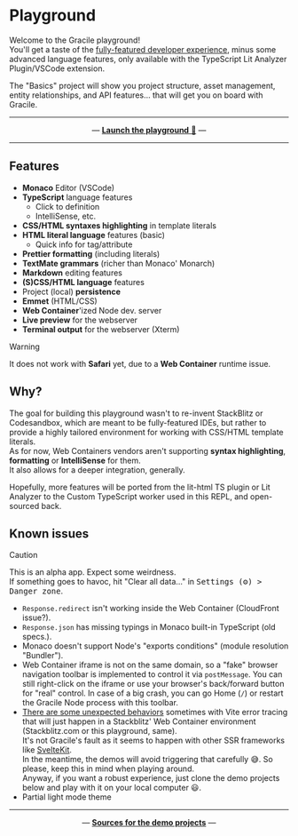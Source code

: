 # Playground

Welcome to the Gracile playground!  
You'll get a taste of the [fully-featured developer experience](/docs/developer-experience/), minus some advanced language features, only available with the TypeScript Lit Analyzer Plugin/VSCode extension.

The "Basics" project will show you project structure, asset management, entity relationships, and API features… that will get you on board with Gracile.

---

<div align="center">

<!-- — [**Launch the playground** 🚀](/playground/) — -->

— [**Launch the playground** 🚀](https://gracile-play.netlify.app/) —

</div>

---

## Features

- **Monaco** Editor (VSCode)
- **TypeScript** language features
  - Click to definition
  - IntelliSense, etc.
- **CSS/HTML syntaxes highlighting** in template literals
- **HTML literal language** features (basic)
  - Quick info for tag/attribute
- **Prettier formatting** (including literals)
- **TextMate grammars** (richer than Monaco' Monarch)
- **Markdown** editing features
- **(S)CSS/HTML language** features
- Project (local) **persistence**
- **Emmet** (HTML/CSS)
- **Web Container**'ized Node dev. server
- **Live preview** for the webserver
- **Terminal output** for the webserver (Xterm)

> [!WARNING]
> It does not work with **Safari** yet, due to a **Web Container** runtime issue.

## Why?

The goal for building this playground wasn't to re-invent StackBlitz or Codesandbox, which are meant to be fully-featured IDEs,
but rather to provide a highly tailored environment for working with CSS/HTML template literals.  
As for now, Web Containers vendors aren't supporting **syntax highlighting**, **formatting** or **IntelliSense** for them.  
It also allows for a deeper integration, generally.

Hopefully, more features will be ported from the lit-html TS plugin or Lit Analyzer to the Custom TypeScript worker used in this REPL, and open-sourced back.

<!--
As a side note, it's theoretically possible to port most of Gracile features to the browser, in a Service Worker as a deployment target. This playground will make it much more adaptable to this use case compared to Web Container vendor solutions.
-->

## Known issues

> [!CAUTION]  
> This is an alpha app. Expect some weirdness.  
> If something goes to havoc, hit "Clear all data…" in <samp>Settings (⚙️) > Danger zone</samp>.

- `Response.redirect` isn't working inside the Web Container (CloudFront issue?).
- `Response.json` has missing typings in Monaco built-in TypeScript (old specs.).
- Monaco doesn't support Node's "exports conditions" (module resolution "Bundler").
- Web Container iframe is not on the same domain, so a "fake" browser navigation toolbar is implemented to control it via `postMessage`. You can still right-click on the iframe or use your browser's back/forward button for "real" control. In case of a big crash, you can go Home (`/`) or restart the Gracile Node process with this toolbar.
- [There are some unexpected behaviors](https://github.com/stackblitz/webcontainer-core/issues/1240) sometimes with Vite error tracing that will just happen in a Stackblitz' Web Container environment (Stackblitz.com or this playground, same).  
  It's not Gracile's fault as it seems to happen with other SSR frameworks like [SvelteKit](https://github.com/sveltejs/kit/issues/11451).  
  In the meantime, the demos will avoid triggering that carefully 😅. So please, keep this in mind when playing around.  
  Anyway, if you want a robust experience, just clone the demo projects below and play with it on your local computer 😃.
- Partial light mode theme

---

<div align="center">

— [**Sources for the demo projects**](https://github.com/gracile-web/starter-projects) —

</div>
